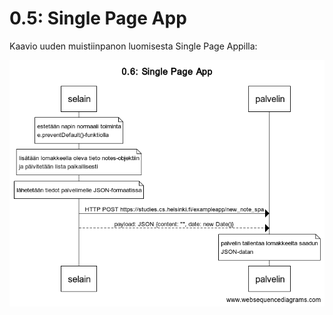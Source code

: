# 0.5: Single Page App

Kaavio uuden muistiinpanon luomisesta Single Page Appilla:

![uusi muistiinpano](https://github.com/Elyrie/fullstack-open/blob/main/00/assets/0.6_uusi_muistiinpano.png?raw=true)
